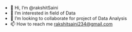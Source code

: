 - 👋 Hi, I’m @rakshitSaini
- 👀 I’m interested in field of Data
- 💞️ I’m looking to collaborate for project of Data Analysis 
- 📫 How to reach me rakshitsaini234@gmail.com

<!---
rakshitSaini/rakshitSaini is a ✨ special ✨ repository because its `README.md` (this file) appears on your GitHub profile.
You can click the Preview link to take a look at your changes.
--->
